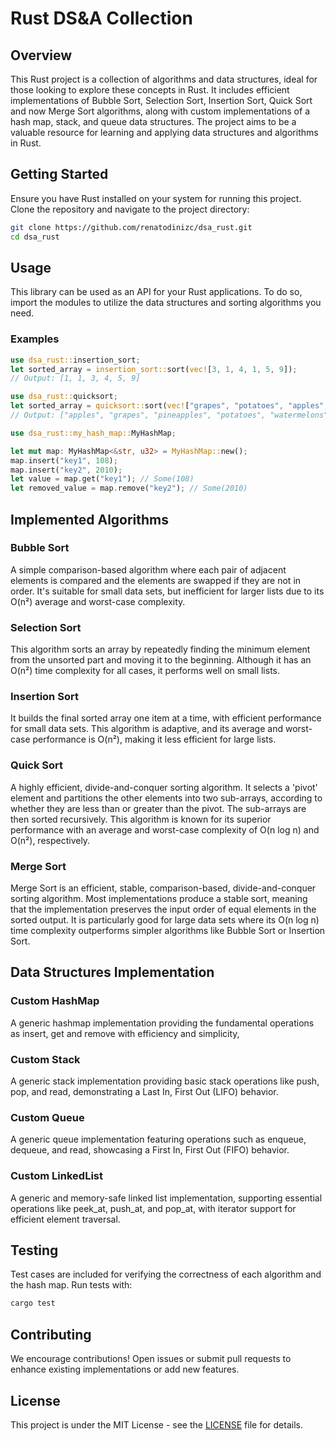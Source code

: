 # Rust DS&A Collection

## Overview

This Rust project is a collection of algorithms and data structures, ideal for those looking to explore these concepts in Rust. It includes efficient implementations of Bubble Sort, Selection Sort, Insertion Sort, Quick Sort and now Merge Sort algorithms, along with custom implementations of a hash map, stack, and queue data structures. The project aims to be a valuable resource for learning and applying data structures and algorithms in Rust.

## Getting Started

Ensure you have Rust installed on your system for running this project. Clone the repository and navigate to the project directory:

```bash
git clone https://github.com/renatodinizc/dsa_rust.git
cd dsa_rust
```

## Usage
This library can be used as an API for your Rust applications.
To do so, import the modules to utilize the data structures and sorting algorithms you need.

### Examples
```rust
use dsa_rust::insertion_sort;
let sorted_array = insertion_sort::sort(vec![3, 1, 4, 1, 5, 9]);
// Output: [1, 1, 3, 4, 5, 9]
```

```rust
use dsa_rust::quicksort;
let sorted_array = quicksort::sort(vec!["grapes", "potatoes", "apples", "pineapples", "watermelons"]);
// Output: ["apples", "grapes", "pineapples", "potatoes", "watermelons"]
```

```rust
use dsa_rust::my_hash_map::MyHashMap;

let mut map: MyHashMap<&str, u32> = MyHashMap::new();
map.insert("key1", 108);
map.insert("key2", 2010);
let value = map.get("key1"); // Some(108)
let removed_value = map.remove("key2"); // Some(2010)

```

## Implemented Algorithms

### Bubble Sort

A simple comparison-based algorithm where each pair of adjacent elements is compared and the elements are swapped if they are not in order.
It's suitable for small data sets, but inefficient for larger lists due to its O(n²) average and worst-case complexity.

### Selection Sort

This algorithm sorts an array by repeatedly finding the minimum element from the unsorted part and moving it to the beginning.
Although it has an O(n²) time complexity for all cases, it performs well on small lists.

### Insertion Sort

It builds the final sorted array one item at a time, with efficient performance for small data sets.
This algorithm is adaptive, and its average and worst-case performance is O(n²), making it less efficient for large lists.

### Quick Sort

A highly efficient, divide-and-conquer sorting algorithm. It selects a 'pivot' element and partitions the other elements into two sub-arrays,
according to whether they are less than or greater than the pivot. The sub-arrays are then sorted recursively.
This algorithm is known for its superior performance with an average and worst-case complexity of O(n log n) and O(n²), respectively.

### Merge Sort

Merge Sort is an efficient, stable, comparison-based, divide-and-conquer sorting algorithm. Most implementations produce a stable sort, meaning that the implementation preserves the input order of equal elements in the sorted output. It is particularly good for large data sets where its O(n log n) time complexity outperforms simpler algorithms like Bubble Sort or Insertion Sort.

## Data Structures Implementation

### Custom HashMap

A generic hashmap implementation providing the fundamental operations as insert, get and remove with efficiency and simplicity,

### Custom Stack
A generic stack implementation providing basic stack operations like push, pop, and read, demonstrating a Last In, First Out (LIFO) behavior.

### Custom Queue
A generic queue implementation featuring operations such as enqueue, dequeue, and read, showcasing a First In, First Out (FIFO) behavior.

### Custom LinkedList
A generic and memory-safe linked list implementation, supporting essential operations like peek_at, push_at, and pop_at, with iterator support for efficient element traversal.
## Testing

Test cases are included for verifying the correctness of each algorithm and the hash map. Run tests with:

```bash
cargo test
```

## Contributing

We encourage contributions! Open issues or submit pull requests to enhance existing implementations or add new features.

## License

This project is under the MIT License - see the [LICENSE](LICENSE.md) file for details.
